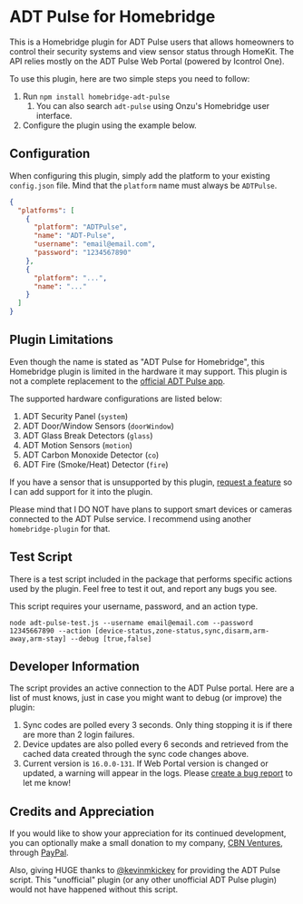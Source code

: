 ADT Pulse for Homebridge
=========================

This is a Homebridge plugin for ADT Pulse users that allows homeowners to control their security systems and view sensor status through HomeKit. The API relies mostly on the ADT Pulse Web Portal (powered by Icontrol One).

To use this plugin, here are two simple steps you need to follow:
1. Run `npm install homebridge-adt-pulse`
    1. You can also search `adt-pulse` using Onzu's Homebridge user interface.
2. Configure the plugin using the example below.

## Configuration
When configuring this plugin, simply add the platform to your existing `config.json` file. Mind that the `platform` name must always be `ADTPulse`.
```json
{
  "platforms": [
    {
      "platform": "ADTPulse",
      "name": "ADT-Pulse",
      "username": "email@email.com",
      "password": "1234567890"
    },
    {
      "platform": "...",
      "name": "..."
    }
  ]
}
```

## Plugin Limitations
Even though the name is stated as "ADT Pulse for Homebridge", this Homebridge plugin is limited in the hardware it may support. This plugin is not a complete replacement to the [official ADT Pulse app](https://www.adt.com/help/faq/adt-pulse/adt-pulse-mobile-app).

The supported hardware configurations are listed below:
1. ADT Security Panel (`system`)
2. ADT Door/Window Sensors (`doorWindow`)
3. ADT Glass Break Detectors (`glass`)
4. ADT Motion Sensors (`motion`)
5. ADT Carbon Monoxide Detector (`co`)
6. ADT Fire (Smoke/Heat) Detector (`fire`)

If you have a sensor that is unsupported by this plugin, [request a feature](https://github.com/mrjackyliang/homebridge-adt-pulse/issues/new?template=feature_request.md) so I can add support for it into the plugin.

Please mind that I DO NOT have plans to support smart devices or cameras connected to the ADT Pulse service. I recommend using another `homebridge-plugin` for that.

## Test Script
There is a test script included in the package that performs specific actions used by the plugin. Feel free to test it out, and report any bugs you see.

This script requires your username, password, and an action type.
```shell script
node adt-pulse-test.js --username email@email.com --password 12345667890 --action [device-status,zone-status,sync,disarm,arm-away,arm-stay] --debug [true,false]
```

## Developer Information
The script provides an active connection to the ADT Pulse portal. Here are a list of must knows, just in case you might want to debug (or improve) the plugin:

1. Sync codes are polled every 3 seconds. Only thing stopping it is if there are more than 2 login failures.
2. Device updates are also polled every 6 seconds and retrieved from the cached data created through the sync code changes above.
3. Current version is `16.0.0-131`. If Web Portal version is changed or updated, a warning will appear in the logs. Please [create a bug report](https://github.com/mrjackyliang/homebridge-adt-pulse/issues/new?template=bug_report.md) to let me know!

## Credits and Appreciation
If you would like to show your appreciation for its continued development, you can optionally make a small donation to my company, [CBN Ventures](https://cbnventures.io), through [PayPal](https://www.paypal.com/cgi-bin/webscr?cmd=_s-xclick&hosted_button_id=L59Y27M66FG26&source=url).

Also, giving HUGE thanks to [@kevinmkickey](https://github.com/kevinmhickey/adt-pulse) for providing the ADT Pulse script. This "unofficial" plugin (or any other unofficial ADT Pulse plugin) would not have happened without this script.
